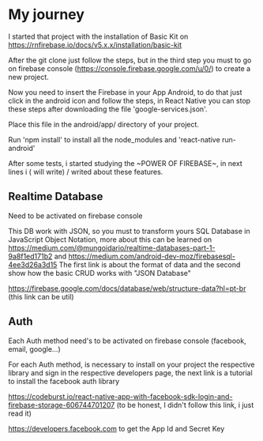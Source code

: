# My journey

I started that project with the installation of Basic Kit on https://rnfirebase.io/docs/v5.x.x/installation/basic-kit

After the git clone just follow the steps, but in the third step you must to go on firebase console (https://console.firebase.google.com/u/0/) to create a new project.

Now you need to insert the Firebase in your App Android, to do that just click in the android icon and follow the steps, in React Native you can stop these steps after downloading the file 'google-services.json'.

Place this file in the android/app/ directory of your project.

Run 'npm install' to install all the node_modules and 'react-native run-android'

After some tests, i started studying the ~POWER OF FIREBASE~, in next lines i ( will write) / writed about these features.

## Realtime Database

Need to be activated on firebase console

This DB work with JSON, so you must to transform yours SQL Database in JavaScript Object Notation, more about this can be learned on https://medium.com/@mungoidario/realtime-databases-part-1-9a8f1ed171b2 and https://medium.com/android-dev-moz/firebasesql-4ee3d26a3d15 
The first link is about the format of data and the second show how the basic CRUD works with "JSON Database"

https://firebase.google.com/docs/database/web/structure-data?hl=pt-br (this link can be util)

## Auth

Each Auth method need's to be activated on firebase console (facebook, email, google...)

For each Auth method, is necessary to install on your project the respective library and sign in the respective developers page, the next link is a tutorial to install the facebook auth library

https://codeburst.io/react-native-app-with-facebook-sdk-login-and-firebase-storage-606744701207 (to be honest, I didn't follow this link, i just read it)

https://developers.facebook.com to get the App Id and Secret Key


